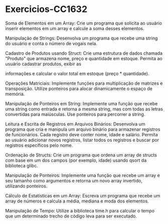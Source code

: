 # Exercicios-CC1632
Soma de Elementos em um Array: Crie um programa que solicita ao usuário inserir elementos em um array e calcule a soma desses elementos.

Manipulação de Strings: Desenvolva um programa que recebe uma string do usuário e conta o número de vogais nela.

Cadastro de Produtos usando Struct: Crie uma estrutura de dados chamada "Produto" que armazena nome, preço e quantidade em estoque. Permita ao usuário cadastrar produtos, exibir as 

informações e calcular o valor total em estoque (preço * quantidade).

Operações Matriciais: Implemente funções para multiplicação de matrizes e transposição. Utilize ponteiros para alocar dinamicamente o espaço de memória.

Manipulação de Ponteiros em String: Implemente uma função que recebe uma string como entrada e retorna a mesma string, mas com todas as letras convertidas para maiúsculas. Use ponteiros para percorrer a string.

Leitura e Escrita de Registros em Arquivos Binários: Desenvolva um programa que cria e manipula um arquivo binário para armazenar registros de funcionários. Cada registro deve conter nome, idade e salário. Permita ao usuário adicionar novos registros, listar todos os registros e buscar por registros específicos pelo nome.

Ordenação de Structs: Crie um programa que ordena um array de structs com base em um dos campos (por exemplo, idade) usando qsort da biblioteca glibc.

Manipulação de Ponteiros: Implemente uma função que recebe um array e seu tamanho como argumentos e retorna um novo array invertido, utilizando ponteiros.

Cálculo de Estatísticas em um Array: Escreva um programa que recebe um array de números e calcula a média, mediana e moda dos elementos.

Manipulação de Tempo: Utilize a biblioteca time.h para calcular o tempo que um determinado trecho de código leva para ser executado.
